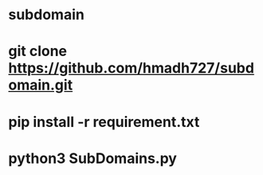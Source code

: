 # subdomain

# git clone https://github.com/hmadh727/subdomain.git
# pip install -r requirement.txt
# python3 SubDomains.py
